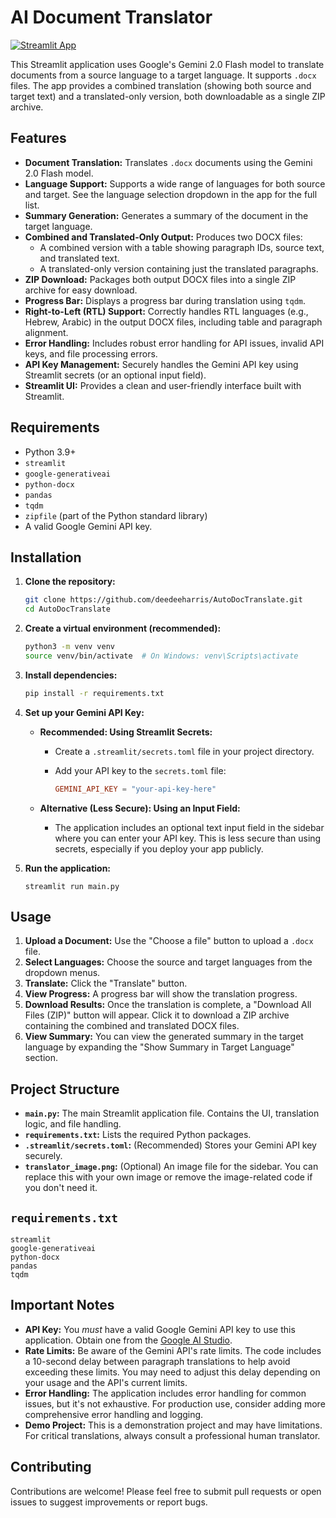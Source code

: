 
# AI Document Translator

[![Streamlit App](https://static.streamlit.io/badges/streamlit_badge_black_white.svg)](https://autodoctranslate.streamlit.app/)  

This Streamlit application uses Google's Gemini 2.0 Flash model to translate documents from a source language to a target language. It supports `.docx` files. The app provides a combined translation (showing both source and target text) and a translated-only version, both downloadable as a single ZIP archive.

## Features

*   **Document Translation:** Translates `.docx` documents using the Gemini 2.0 Flash model.
*   **Language Support:** Supports a wide range of languages for both source and target.  See the language selection dropdown in the app for the full list.
*   **Summary Generation:** Generates a summary of the document in the target language.
*   **Combined and Translated-Only Output:**  Produces two DOCX files:
    *   A combined version with a table showing paragraph IDs, source text, and translated text.
    *   A translated-only version containing just the translated paragraphs.
*   **ZIP Download:** Packages both output DOCX files into a single ZIP archive for easy download.
*   **Progress Bar:** Displays a progress bar during translation using `tqdm`.
*   **Right-to-Left (RTL) Support:** Correctly handles RTL languages (e.g., Hebrew, Arabic) in the output DOCX files, including table and paragraph alignment.
*   **Error Handling:** Includes robust error handling for API issues, invalid API keys, and file processing errors.
*   **API Key Management:** Securely handles the Gemini API key using Streamlit secrets (or an optional input field).
*   **Streamlit UI:** Provides a clean and user-friendly interface built with Streamlit.

## Requirements

*   Python 3.9+
*   `streamlit`
*   `google-generativeai`
*   `python-docx`
*   `pandas`
*   `tqdm`
*   `zipfile` (part of the Python standard library)
*   A valid Google Gemini API key.

## Installation

1.  **Clone the repository:**

    ```bash
    git clone https://github.com/deedeeharris/AutoDocTranslate.git
    cd AutoDocTranslate
    ```

2.  **Create a virtual environment (recommended):**

    ```bash
    python3 -m venv venv
    source venv/bin/activate  # On Windows: venv\Scripts\activate
    ```

3.  **Install dependencies:**

    ```bash
    pip install -r requirements.txt
    ```

4.  **Set up your Gemini API Key:**

    *   **Recommended: Using Streamlit Secrets:**
        *   Create a `.streamlit/secrets.toml` file in your project directory.
        *   Add your API key to the `secrets.toml` file:

            ```toml
            GEMINI_API_KEY = "your-api-key-here"
            ```

    *   **Alternative (Less Secure): Using an Input Field:**
        *   The application includes an optional text input field in the sidebar where you can enter your API key.  This is less secure than using secrets, especially if you deploy your app publicly.

5. **Run the application:**
    ```
    streamlit run main.py
    ```

## Usage

1.  **Upload a Document:**  Use the "Choose a file" button to upload a `.docx` file.
2.  **Select Languages:** Choose the source and target languages from the dropdown menus.
3.  **Translate:** Click the "Translate" button.
4.  **View Progress:**  A progress bar will show the translation progress.
5.  **Download Results:** Once the translation is complete, a "Download All Files (ZIP)" button will appear.  Click it to download a ZIP archive containing the combined and translated DOCX files.
6. **View Summary:** You can view the generated summary in the target language by expanding the "Show Summary in Target Language" section.

## Project Structure

*   **`main.py`:** The main Streamlit application file.  Contains the UI, translation logic, and file handling.
*   **`requirements.txt`:**  Lists the required Python packages.
*   **`.streamlit/secrets.toml`:** (Recommended) Stores your Gemini API key securely.
*   **`translator_image.png`:** (Optional) An image file for the sidebar. You can replace this with your own image or remove the image-related code if you don't need it.

## `requirements.txt`

```
streamlit
google-generativeai
python-docx
pandas
tqdm
```

## Important Notes

*   **API Key:**  You *must* have a valid Google Gemini API key to use this application.  Obtain one from the [Google AI Studio](https://aistudio.google.com/apikey).
*   **Rate Limits:**  Be aware of the Gemini API's rate limits.  The code includes a 10-second delay between paragraph translations to help avoid exceeding these limits.  You may need to adjust this delay depending on your usage and the API's current limits.
*   **Error Handling:** The application includes error handling for common issues, but it's not exhaustive.  For production use, consider adding more comprehensive error handling and logging.
*   **Demo Project:** This is a demonstration project and may have limitations.  For critical translations, always consult a professional human translator.

## Contributing

Contributions are welcome!  Please feel free to submit pull requests or open issues to suggest improvements or report bugs.

